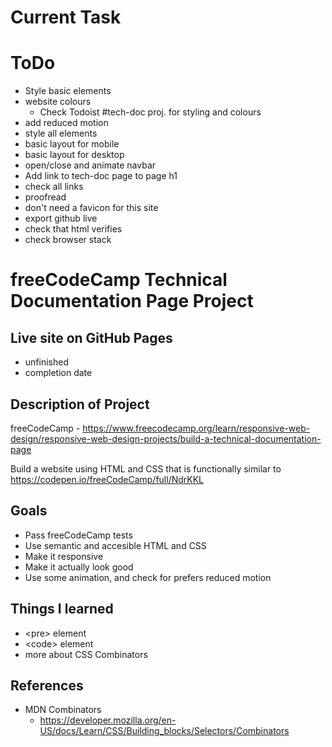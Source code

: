 # Current Task

# ToDo
 - Style basic elements
 - website colours
   - Check Todoist #tech-doc proj. for styling and colours
 - add reduced motion
 - style all elements
 - basic layout for mobile
 - basic layout for desktop
 - open/close and animate navbar
 - Add link to tech-doc page to page h1
 - check all links
 - proofread
 - don't need a favicon for this site
 - export github live
 - check that html verifies
 - check browser stack

# freeCodeCamp Technical Documentation Page Project

## Live site on GitHub Pages
 - unfinished
 - completion date
 
## Description of Project
freeCodeCamp - https://www.freecodecamp.org/learn/responsive-web-design/responsive-web-design-projects/build-a-technical-documentation-page

Build a website using HTML and CSS that is functionally similar to https://codepen.io/freeCodeCamp/full/NdrKKL

## Goals
 - Pass freeCodeCamp tests
 - Use semantic and accesible HTML and CSS
 - Make it responsive
 - Make it actually look good
 - Use some animation, and check for prefers reduced motion
 
## Things I learned
 - &lt;pre> element
 - &lt;code> element
 - more about CSS Combinators

## References
 - MDN Combinators
   - https://developer.mozilla.org/en-US/docs/Learn/CSS/Building_blocks/Selectors/Combinators
